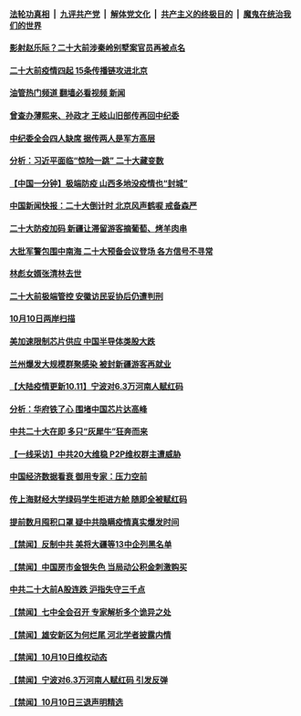 ####  [法轮功真相](../../../../basic/blob/master/README.md?t=10111801) &nbsp;|&nbsp; [九评共产党](../../../../9ping.md/blob/master/README.md?t=10111801) &nbsp;|&nbsp; [解体党文化](../../../../jtdwh.md/blob/master/README.md?t=10111801)  &nbsp;|&nbsp; [共产主义的终极目的](../../../../gczydzjmd.md/blob/master/README.md?t=10111801) &nbsp;|&nbsp; [魔鬼在统治我们的世界](../../../../mgztzwmdsj.md/blob/master/README.md?t=10111801) 

#### [影射赵乐际？二十大前涉秦岭别墅案官员再被点名](../pages/prog204/a103548580.md?t=10111801) 

#### [二十大前疫情四起 15条传播链攻进北京](../pages/prog204/a103548579.md?t=10111801) 

#### [油管热门频道 翻墙必看视频 新闻](http://209.250.226.216:81/youtube.html?10111801)

#### [曾查办薄熙来、孙政才 王岐山旧部传再回中纪委](../pages/prog204/a103548556.md?t=10111801) 

#### [中纪委全会四人缺席 据传两人是军方高层](../pages/prog204/a103548537.md?t=10111801) 

#### [分析：习近平面临“惊险一跳” 二十大藏变数](../pages/prog204/a103548503.md?t=10111801) 

#### [【中国一分钟】极端防疫 山西多地没疫情也“封城”](../pages/prog204/a103548391.md?t=10111801) 

#### [中国新闻快报：二十大倒计时 北京风声鹤唳 戒备森严](../pages/prog204/a103548393.md?t=10111801) 

#### [二十大防疫加码 新疆让滞留游客摘葡萄、烤羊肉串](../pages/prog204/a103548360.md?t=10111801) 

#### [大批军警包围中南海 二十大预备会议登场 各方信号不寻常](../pages/prog204/a103548438.md?t=10111801) 

#### [林彪女婿张清林去世](../pages/prog204/a103548359.md?t=10111801) 

#### [二十大前极端管控 安徽访民妥协后仍遭判刑](../pages/prog204/a103548235.md?t=10111801) 

#### [10月10日两岸扫描](../pages/prog204/a103548269.md?t=10111801) 

#### [美加速限制芯片供应 中国半导体类股大跌](../pages/prog204/a103548267.md?t=10111801) 

#### [兰州爆发大规模群聚感染 被封新疆游客再就业](../pages/prog204/a103548272.md?t=10111801) 

#### [【大陆疫情更新10.11】宁波对6.3万河南人赋红码](../pages/prog204/a103543040.md?t=10111801) 

#### [分析：华府铁了心 围堵中国芯片达高峰](../pages/prog204/a103548076.md?t=10111801) 


#### [中共二十大在即 多只“灰犀牛”狂奔而来](../pages/prog204/a103548135.md?t=10111801) 

#### [【一线采访】中共20大维稳  P2P维权群主遭威胁](../pages/prog204/a103548098.md?t=10111801) 

#### [中国经济数据看衰 御用专家：压力空前](../pages/prog204/a103548126.md?t=10111801) 

#### [传上海财经大学绿码学生拒进方舱 随即全被赋红码](../pages/prog204/a103548077.md?t=10111801) 

#### [提前数月囤积口罩 疑中共隐瞒疫情真实爆发时间](../pages/prog204/a103548035.md?t=10111801) 

#### [【禁闻】反制中共 美将大疆等13中企列黑名单](../pages/prog204/a103547987.md?t=10111801) 

#### [【禁闻】中国房市金银失色 当局动公积金刺激购买](../pages/prog204/a103547984.md?t=10111801) 

#### [中共二十大前A股连跌 沪指失守三千点](../pages/prog204/a103547973.md?t=10111801) 

#### [【禁闻】七中全会召开 专家解析多个诡异之处](../pages/prog204/a103547982.md?t=10111801) 

#### [【禁闻】雄安新区为何烂尾 河北学者披露内情](../pages/prog204/a103547991.md?t=10111801) 

#### [【禁闻】10月10日维权动态](../pages/prog204/a103547974.md?t=10111801) 

#### [【禁闻】宁波对6.3万河南人赋红码 引发反弹](../pages/prog204/a103547976.md?t=10111801) 

#### [【禁闻】10月10日三退声明精选](../pages/prog204/a103547978.md?t=10111801) 

<img src='http://gfw-breaker.win/goodnews/indexes/prog204.md' width='0px' height='0px'/>

